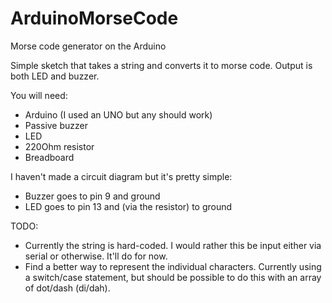 # ArduinoMorseCode
Morse code generator on the Arduino

Simple sketch that takes a string and converts it to morse code. Output is both LED and buzzer.

You will need:
- Arduino (I used an UNO but any should work)
- Passive buzzer
- LED
- 220Ohm resistor
- Breadboard

I haven't made a circuit diagram but it's pretty simple:
- Buzzer goes to pin 9 and ground
- LED goes to pin 13 and (via the resistor) to ground

TODO:

- Currently the string is hard-coded. I would rather this be input either via serial or otherwise. It'll do for now.
- Find a better way to represent the individual characters. Currently using a switch/case statement, but should be possible to do this with an array of dot/dash (di/dah).
